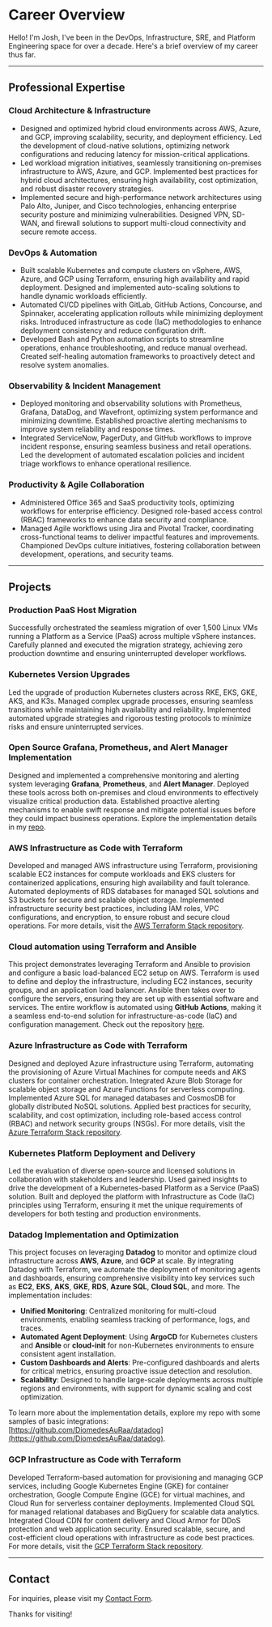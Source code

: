 # Career Overview

Hello! I'm Josh, I've been in the DevOps, Infrastructure, SRE, and Platform Engineering space for over a decade. Here's a brief overview of my career thus far. 

---

## **Professional Expertise**  

### **Cloud Architecture & Infrastructure**  
- Designed and optimized hybrid cloud environments across AWS, Azure, and GCP, improving scalability, security, and deployment efficiency. Led the development of cloud-native solutions, optimizing network configurations and reducing latency for mission-critical applications.  
- Led workload migration initiatives, seamlessly transitioning on-premises infrastructure to AWS, Azure, and GCP. Implemented best practices for hybrid cloud architectures, ensuring high availability, cost optimization, and robust disaster recovery strategies.  
- Implemented secure and high-performance network architectures using Palo Alto, Juniper, and Cisco technologies, enhancing enterprise security posture and minimizing vulnerabilities. Designed VPN, SD-WAN, and firewall solutions to support multi-cloud connectivity and secure remote access.  

### **DevOps & Automation**  
- Built scalable Kubernetes and compute clusters on vSphere, AWS, Azure, and GCP using Terraform, ensuring high availability and rapid deployment. Designed and implemented auto-scaling solutions to handle dynamic workloads efficiently.  
- Automated CI/CD pipelines with GitLab, GitHub Actions, Concourse, and Spinnaker, accelerating application rollouts while minimizing deployment risks. Introduced infrastructure as code (IaC) methodologies to enhance deployment consistency and reduce configuration drift.  
- Developed Bash and Python automation scripts to streamline operations, enhance troubleshooting, and reduce manual overhead. Created self-healing automation frameworks to proactively detect and resolve system anomalies.  

### **Observability & Incident Management**  
- Deployed monitoring and observability solutions with Prometheus, Grafana, DataDog, and Wavefront, optimizing system performance and minimizing downtime. Established proactive alerting mechanisms to improve system reliability and response times.  
- Integrated ServiceNow, PagerDuty, and GitHub workflows to improve incident response, ensuring seamless business and retail operations. Led the development of automated escalation policies and incident triage workflows to enhance operational resilience.  

### **Productivity & Agile Collaboration**  
- Administered Office 365 and SaaS productivity tools, optimizing workflows for enterprise efficiency. Designed role-based access control (RBAC) frameworks to enhance data security and compliance.  
- Managed Agile workflows using Jira and Pivotal Tracker, coordinating cross-functional teams to deliver impactful features and improvements. Championed DevOps culture initiatives, fostering collaboration between development, operations, and security teams.  

---

## **Projects**  

### **Production PaaS Host Migration**  
Successfully orchestrated the seamless migration of over 1,500 Linux VMs running a Platform as a Service (PaaS) across multiple vSphere instances. Carefully planned and executed the migration strategy, achieving zero production downtime and ensuring uninterrupted developer workflows.  

### **Kubernetes Version Upgrades**  
Led the upgrade of production Kubernetes clusters across RKE, EKS, GKE, AKS, and K3s. Managed complex upgrade processes, ensuring seamless transitions while maintaining high availability and reliability. Implemented automated upgrade strategies and rigorous testing protocols to minimize risks and ensure uninterrupted services.  

### **Open Source Grafana, Prometheus, and Alert Manager Implementation**  
Designed and implemented a comprehensive monitoring and alerting system leveraging **Grafana**, **Prometheus**, and **Alert Manager**. Deployed these tools across both on-premises and cloud environments to effectively visualize critical production data. Established proactive alerting mechanisms to enable swift response and mitigate potential issues before they could impact business operations. Explore the implementation details in my [repo](https://github.com/DiomedesAuRaa/grafana-prometheus-alertmanager-stack).

### **AWS Infrastructure as Code with Terraform**  
Developed and managed AWS infrastructure using Terraform, provisioning scalable EC2 instances for compute workloads and EKS clusters for containerized applications, ensuring high availability and fault tolerance. Automated deployments of RDS databases for managed SQL solutions and S3 buckets for secure and scalable object storage. Implemented infrastructure security best practices, including IAM roles, VPC configurations, and encryption, to ensure robust and secure cloud operations.
For more details, visit the [AWS Terraform Stack repository](https://github.com/DiomedesAuRaa/aws-terraform-stack/tree/main).  

### **Cloud automation using Terraform and Ansible** 
This project demonstrates leveraging Terraform and Ansible to provision and configure a basic load-balanced EC2 setup on AWS. Terraform is used to define and deploy the infrastructure, including EC2 instances, security groups, and an application load balancer. Ansible then takes over to configure the servers, ensuring they are set up with essential software and services. The entire workflow is automated using **GitHub Actions**, making it a seamless end-to-end solution for infrastructure-as-code (IaC) and configuration management. Check out the repository [here](https://github.com/DiomedesAuRaa/terraform-ansible-cloud-automation/tree/main).

### **Azure Infrastructure as Code with Terraform**  
Designed and deployed Azure infrastructure using Terraform, automating the provisioning of Azure Virtual Machines for compute needs and AKS clusters for container orchestration. Integrated Azure Blob Storage for scalable object storage and Azure Functions for serverless computing. Implemented Azure SQL for managed databases and CosmosDB for globally distributed NoSQL solutions. Applied best practices for security, scalability, and cost optimization, including role-based access control (RBAC) and network security groups (NSGs).
For more details, visit the [Azure Terraform Stack repository](https://github.com/DiomedesAuRaa/azure-terraform-stack).

### **Kubernetes Platform Deployment and Delivery**  
Led the evaluation of diverse open-source and licensed solutions in collaboration with stakeholders and leadership. Used gained insights to drive the development of a Kubernetes-based Platform as a Service (PaaS) solution. Built and deployed the platform with Infrastructure as Code (IaC) principles using Terraform, ensuring it met the unique requirements of developers for both testing and production environments.  

### Datadog Implementation and Optimization

This project focuses on leveraging **Datadog** to monitor and optimize cloud infrastructure across **AWS**, **Azure**, and **GCP** at scale. By integrating Datadog with Terraform, we automate the deployment of monitoring agents and dashboards, ensuring comprehensive visibility into key services such as **EC2**, **EKS**, **AKS**, **GKE**, **RDS**, **Azure SQL**, **Cloud SQL**, and more. The implementation includes:

- **Unified Monitoring**: Centralized monitoring for multi-cloud environments, enabling seamless tracking of performance, logs, and traces.
- **Automated Agent Deployment**: Using **ArgoCD** for Kubernetes clusters and **Ansible** or **cloud-init** for non-Kubernetes environments to ensure consistent agent installation.
- **Custom Dashboards and Alerts**: Pre-configured dashboards and alerts for critical metrics, ensuring proactive issue detection and resolution.
- **Scalability**: Designed to handle large-scale deployments across multiple regions and environments, with support for dynamic scaling and cost optimization.

To learn more about the implementation details, explore my repo with some samples of basic integrations: [https://github.com/DiomedesAuRaa/datadog](https://github.com/DiomedesAuRaa/datadog).

### **GCP Infrastructure as Code with Terraform**  
Developed Terraform-based automation for provisioning and managing GCP services, including Google Kubernetes Engine (GKE) for container orchestration, Google Compute Engine (GCE) for virtual machines, and Cloud Run for serverless container deployments. Implemented Cloud SQL for managed relational databases and BigQuery for scalable data analytics. Integrated Cloud CDN for content delivery and Cloud Armor for DDoS protection and web application security. Ensured scalable, secure, and cost-efficient cloud operations with infrastructure as code best practices. 
For more details, visit the [GCP Terraform Stack repository](https://github.com/DiomedesAuRaa/gcp-terraform-stack).  


---
## **Contact**  
For inquiries, please visit my [Contact Form](https://diomedesauraa.github.io/portfolio/contact).  

Thanks for visiting!
